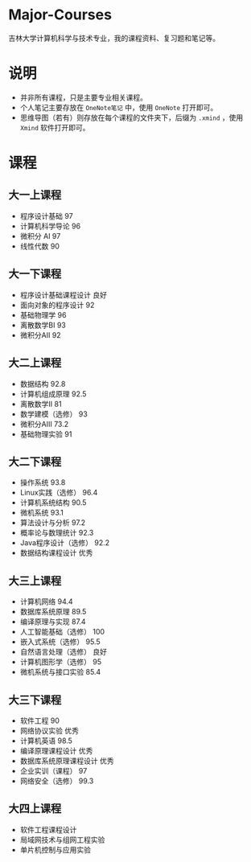 # Major-Courses
吉林大学计算机科学与技术专业，我的课程资料、复习题和笔记等。
# 说明
- 并非所有课程，只是主要专业相关课程。
- 个人笔记主要存放在 `OneNote笔记` 中，使用 `OneNote` 打开即可。
- 思维导图（若有）则存放在每个课程的文件夹下，后缀为 `.xmind` ，使用 `Xmind` 软件打开即可。
# 课程

## 大一上课程
- 程序设计基础 97
- 计算机科学导论 96
- 微积分 AI 97
- 线性代数 90
## 大一下课程
- 程序设计基础课程设计 良好
- 面向对象的程序设计 92
- 基础物理学 96
- 离散数学BI 93
- 微积分AII 92
## 大二上课程
- 数据结构 92.8
- 计算机组成原理 92.5
- 离散数学II 81
- 数学建模（选修） 93
- 微积分AIII 73.2
- 基础物理实验 91
## 大二下课程
- 操作系统 93.8
- Linux实践（选修） 96.4
- 计算机系统结构 90.5
- 微机系统 93.1
- 算法设计与分析 97.2
- 概率论与数理统计 92.3
- Java程序设计（选修） 92.2
- 数据结构课程设计 优秀
## 大三上课程
- 计算机网络 94.4
- 数据库系统原理 89.5
- 编译原理与实现 87.4
- 人工智能基础（选修） 100
- 嵌入式系统（选修） 95.5
- 自然语言处理（选修） 良好
- 计算机图形学（选修） 95
- 微机系统与接口实验 85.4
## 大三下课程
- 软件工程 90
- 网络协议实验 优秀
- 计算机英语 98.5
- 编译原理课程设计 优秀
- 数据库系统原理课程设计 优秀
- 企业实训（课程） 97
- 网络安全（选修） 99.3
## 大四上课程
- 软件工程课程设计
- 局域网技术与组网工程实验
- 单片机控制与应用实验
